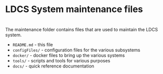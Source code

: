 #
#  LDCS System maintenance files
#

The maintenance folder contains files that are used to 
maintain the LDCS system. 

  * `README.md` - this file
  * `configFiles/` - configuration files for the various subsystems
  * `docker/` - docker files to bring up the various systems
  * `tools/` - scripts and tools for various purposes
  * `docs/` - quick reference documentation


